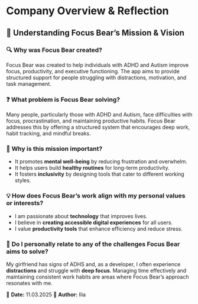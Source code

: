 # Company Overview & Reflection

## 🌟 **Understanding Focus Bear’s Mission & Vision**

### 🔍 **Why was Focus Bear created?**

Focus Bear was created to help individuals with ADHD and Autism improve focus, productivity, and executive functioning. The app aims to provide structured support for people struggling with distractions, motivation, and task management.

### ❓ **What problem is Focus Bear solving?**

Many people, particularly those with ADHD and Autism, face difficulties with focus, procrastination, and maintaining productive habits. Focus Bear addresses this by offering a structured system that encourages deep work, habit tracking, and mindful breaks.

### 🎯 **Why is this mission important?**

- It promotes **mental well-being** by reducing frustration and overwhelm.
- It helps users build **healthy routines** for long-term productivity.
- It fosters **inclusivity** by designing tools that cater to different working styles.

### 💡 **How does Focus Bear’s work align with my personal values or interests?**

- I am passionate about **technology** that improves lives.
- I believe in **creating accessible digital experiences** for all users.
- I value **productivity tools** that enhance efficiency and reduce stress.

### 🤔 **Do I personally relate to any of the challenges Focus Bear aims to solve?**

My girlfriend has signs of ADHS and, as a developer, I often experience **distractions** and struggle with **deep focus**. Managing time effectively and maintaining consistent work habits are areas where Focus Bear’s approach resonates with me.

📅 **Date:** 11.03.2025
👤 **Author:** Ilia
